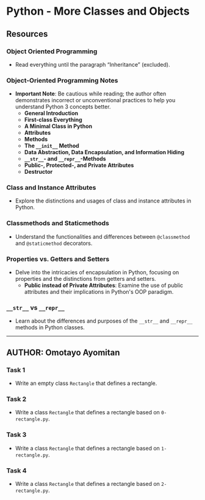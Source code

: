 # Python - More Classes and Objects

## Resources

### Object Oriented Programming
- Read everything until the paragraph “Inheritance” (excluded).

### Object-Oriented Programming Notes
- **Important Note**: Be cautious while reading; the author often demonstrates incorrect or unconventional practices to help you understand Python 3 concepts better.
  - **General Introduction**
  - **First-class Everything**
  - **A Minimal Class in Python**
  - **Attributes**
  - **Methods**
  - **The `__init__` Method**
  - **Data Abstraction, Data Encapsulation, and Information Hiding**
  - **`__str__`- and `__repr__`-Methods**
  - **Public-, Protected-, and Private Attributes**
  - **Destructor**

### Class and Instance Attributes
- Explore the distinctions and usages of class and instance attributes in Python.

### Classmethods and Staticmethods
- Understand the functionalities and differences between `@classmethod` and `@staticmethod` decorators.

### Properties vs. Getters and Setters
- Delve into the intricacies of encapsulation in Python, focusing on properties and the distinctions from getters and setters.
  - **Public instead of Private Attributes**: Examine the use of public attributes and their implications in Python's OOP paradigm.

### `__str__` vs `__repr__`
- Learn about the differences and purposes of the `__str__` and `__repr__` methods in Python classes.

---

## AUTHOR: Omotayo Ayomitan

### Task 1
- Write an empty class `Rectangle` that defines a rectangle.

### Task 2
- Write a class `Rectangle` that defines a rectangle based on `0-rectangle.py`.

### Task 3
- Write a class `Rectangle` that defines a rectangle based on `1-rectangle.py`.

### Task 4
- Write a class `Rectangle` that defines a rectangle based on `2-rectangle.py`.

